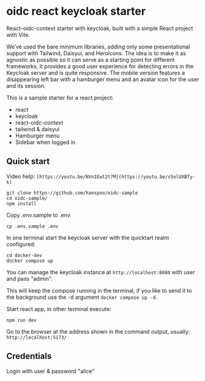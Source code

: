 # oidc react keycloak starter

React-oidc-context starter with keycloak, built with a simple React project with Vite.

We’ve used the bare minimum libraries, adding only some presentational support with Tailwind, Daisyui, and Heroicons.
The idea is to make it as agnostic as possible so it can serve as a starting point for different frameworks.
It provides a good user experience for detecting errors in the Keycloak server and is quite responsive. The mobile version features a disappearing left bar with a hamburger menu and an avatar icon for the user and its session.

This is a sample starter for a react project:

- react
- keycloak
- react-oidc-context
- tailwind & daisyui
- Hamburger menu
- Sidebar when logged in

## Quick start

Video help:
`[https://youtu.be/NVn1Ewt2t7M](https://youtu.be/s5olUXBTy-k)`

```
git clone https://github.com/hanspoo/oidc-sample
cd oidc-sample/
npm install
```

Copy .env.sample to .env

```
cp .env.sample .env
```

In one terminal start the keycloak server with the quicktart realm configured:

```
cd docker-dev
docker compose up
```

You can manage the keycloak instance at `http://localhost:8080` with user and pass "admin".

This will keep the compose running in the terminal, if you like to send it
to the background use the -d argument `docker compose up -d`.

Start react app, in other terminal execute:

```
npm run dev
```

Go to the browser at the address shown in the command output, usually: `http://localhost:5173/`

## Credentials

Login with user & password "alice"

